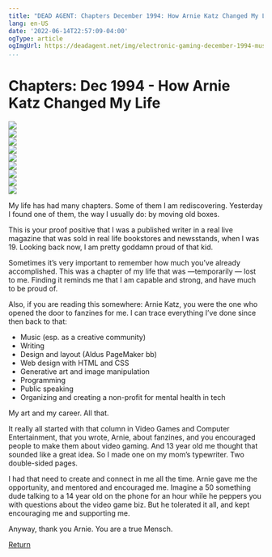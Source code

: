 ```yaml
---
title: "DEAD AGENT: Chapters December 1994: How Arnie Katz Changed My Life"
lang: en-US
date: '2022-06-14T22:57:09-04:00'
ogType: article
ogImgUrl: https://deadagent.net/img/electronic-gaming-december-1994-music-of-the-spheres-article/thumb/IMG_5251.jpg
...
```


# Chapters: Dec 1994 - How Arnie Katz Changed My Life


<div class="image-grid">
    <div class=image-grid-item>
        <a href="../img/electronic-gaming-december-1994-music-of-the-spheres-article/orig/IMG_5251.jpg">
            <img src="../img/electronic-gaming-december-1994-music-of-the-spheres-article/thumb/IMG_5251.jpg">
        </a>
    </div>
    <div class=image-grid-item>
        <a href="../img/electronic-gaming-december-1994-music-of-the-spheres-article/orig/IMG_5252.jpg">
            <img src="../img/electronic-gaming-december-1994-music-of-the-spheres-article/thumb/IMG_5252.jpg">
        </a>
    </div>
    <div class=image-grid-item>
        <a href="../img/electronic-gaming-december-1994-music-of-the-spheres-article/orig/IMG_5253.jpg">
            <img src="../img/electronic-gaming-december-1994-music-of-the-spheres-article/thumb/IMG_5253.jpg">
        </a>
    </div>
    <div class=image-grid-item>
        <a href="../img/electronic-gaming-december-1994-music-of-the-spheres-article/orig/IMG_5254.jpg">
            <img src="../img/electronic-gaming-december-1994-music-of-the-spheres-article/thumb/IMG_5254.jpg">
        </a>
    </div>
    <div class=image-grid-item>
        <a href="../img/electronic-gaming-december-1994-music-of-the-spheres-article/orig/IMG_5255.jpg">
            <img src="../img/electronic-gaming-december-1994-music-of-the-spheres-article/thumb/IMG_5255.jpg">
        </a>
    </div>
    <div class=image-grid-item>
        <a href="../img/electronic-gaming-december-1994-music-of-the-spheres-article/orig/IMG_5256.jpg">
            <img src="../img/electronic-gaming-december-1994-music-of-the-spheres-article/thumb/IMG_5256.jpg">
        </a>
    </div>
    <div class=image-grid-item>
        <a href="../img/electronic-gaming-december-1994-music-of-the-spheres-article/orig/IMG_5257.jpg">
            <img src="../img/electronic-gaming-december-1994-music-of-the-spheres-article/thumb/IMG_5257.jpg">
        </a>
    </div>
    <div class=image-grid-item>
        <a href="../img/electronic-gaming-december-1994-music-of-the-spheres-article/orig/IMG_5258.jpg">
            <img src="../img/electronic-gaming-december-1994-music-of-the-spheres-article/thumb/IMG_5258.jpg">
        </a>
    </div>
    <div class=image-grid-item>
        <a href="../img/electronic-gaming-december-1994-music-of-the-spheres-article/orig/IMG_5259.jpg">
            <img src="../img/electronic-gaming-december-1994-music-of-the-spheres-article/thumb/IMG_5259.jpg">
        </a>
    </div>
</div>


My life has had many chapters. Some of them I am rediscovering. Yesterday I found one of them, the way I usually do: by moving old boxes.

This is your proof positive that I was a published writer in a real live magazine that was sold in real life bookstores and newsstands, when I was 19. Looking back now, I am pretty goddamn proud of that kid.

Sometimes it’s very important to remember how much you’ve already accomplished. This was a chapter of my life that was —temporarily — lost to me. Finding it reminds me that I am capable and strong, and have much to be proud of.

Also, if you are reading this somewhere: Arnie Katz, you were the one who opened the door to fanzines for me. I can trace everything I’ve done since then back to that:

- Music (esp. as a creative community)
- Writing
- Design and layout (Aldus PageMaker bb)
- Web design with HTML and CSS
- Generative art and image manipulation
- Programming
- Public speaking
- Organizing and creating a non-profit for mental health in tech

My art and my career. All that.

It really all started with that column in Video Games and Computer Entertainment, that you wrote, Arnie, about fanzines, and you encouraged people to make them about video gaming. And 13 year old me thought that sounded like a great idea. So I made one on my mom’s typewriter. Two double-sided pages.

I had that need to create and connect in me all the time. Arnie gave me the opportunity, and mentored and encouraged me. Imagine a 50 something dude talking to a 14 year old on the phone for an hour  while he peppers you with questions about the video game biz. But he tolerated it all, and kept encouraging me and supporting me.

Anyway, thank you Arnie. You are a true Mensch.

[Return](./)